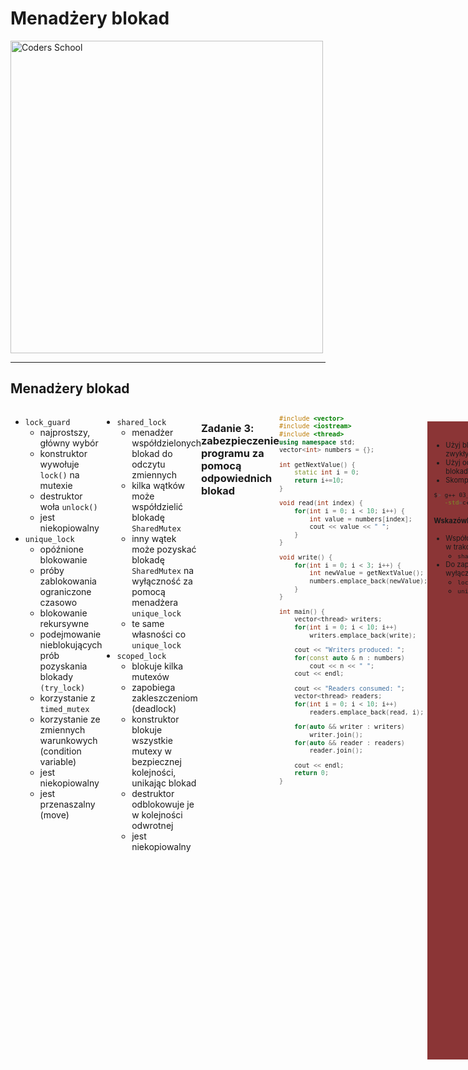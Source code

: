 <!-- .slide: data-background="#111111" -->

# Menadżery blokad

<a href="https://coders.school">
    <img width="500" data-src="../coders_school_logo.png" alt="Coders School" class="plain">
</a>

___

## Menadżery blokad

<div style="display: flex;">

<div>

* <!-- .element: class="fragment fade-in" --> <code>lock_guard<Mutex></code>
  * <!-- .element: class="fragment fade-in" --> najprostszy, główny wybór
  * <!-- .element: class="fragment fade-in" --> konstruktor wywołuje <code>lock()</code> na mutexie
  * <!-- .element: class="fragment fade-in" --> destruktor woła <code>unlock()</code>
  * <!-- .element: class="fragment fade-in" --> jest niekopiowalny
* <!-- .element: class="fragment fade-in" --> <code>unique_lock<Mutex></code>
  * <!-- .element: class="fragment fade-in" --> opóźnione blokowanie
  * <!-- .element: class="fragment fade-in" --> próby zablokowania ograniczone czasowo
  * <!-- .element: class="fragment fade-in" --> blokowanie rekursywne
  * <!-- .element: class="fragment fade-in" --> podejmowanie nieblokujących prób pozyskania blokady <code>(try_lock)</code>
  * <!-- .element: class="fragment fade-in" --> korzystanie z <code>timed_mutex</code>
  * <!-- .element: class="fragment fade-in" --> korzystanie ze zmiennych warunkowych (condition variable)
  * <!-- .element: class="fragment fade-in" --> jest niekopiowalny
  * <!-- .element: class="fragment fade-in" --> jest przenaszalny (move)

</div>

<div>

* <!-- .element: class="fragment fade-in" --> <code>shared_lock<SharedMutex></code>
  * <!-- .element: class="fragment fade-in" --> menadżer współdzielonych blokad do odczytu zmiennych
  * <!-- .element: class="fragment fade-in" --> kilka wątków może współdzielić blokadę <code>SharedMutex</code>
  * <!-- .element: class="fragment fade-in" --> inny wątek może pozyskać blokadę <code>SharedMutex</code> na wyłączność za pomocą menadżera <code>unique_lock</code>
  * <!-- .element: class="fragment fade-in" --> te same własności co <code>unique_lock</code>
* <!-- .element: class="fragment fade-in" --> <code>scoped_lock<Mutexes…></code>
  * <!-- .element: class="fragment fade-in" --> blokuje kilka mutexów
  * <!-- .element: class="fragment fade-in" --> zapobiega zakleszczeniom (deadlock)
  * <!-- .element: class="fragment fade-in" --> konstruktor blokuje wszystkie mutexy w bezpiecznej kolejności, unikając blokad
  * <!-- .element: class="fragment fade-in" --> destruktor odblokowuje je w kolejności odwrotnej
  * <!-- .element: class="fragment fade-in" --> jest niekopiowalny

</div>

___

### Zadanie 3: zabezpieczenie programu za pomocą odpowiednich blokad

<div style="display: flex;">

<div style="font-size: 0.85em; width: 100%">

```c++
#include <vector>
#include <iostream>
#include <thread>
using namespace std;
vector<int> numbers = {};

int getNextValue() {
    static int i = 0;
    return i+=10;
}

void read(int index) {
    for(int i = 0; i < 10; i++) {
        int value = numbers[index];
        cout << value << " ";
    }
}

void write() {
    for(int i = 0; i < 3; i++) {
        int newValue = getNextValue();
        numbers.emplace_back(newValue);
    }
}

int main() {
    vector<thread> writers;
    for(int i = 0; i < 10; i++)
        writers.emplace_back(write);

    cout << "Writers produced: ";
    for(const auto & n : numbers)
        cout << n << " ";
    cout << endl;

    cout << "Readers consumed: ";
    vector<thread> readers;
    for(int i = 0; i < 10; i++)
        readers.emplace_back(read, i);

    for(auto && writer : writers)
        writer.join();
    for(auto && reader : readers)
        reader.join();

    cout << endl;
    return 0;
}
```

</div>

<div class="fragment fade-in" style="font-size: .8em; background-color: #8B3536; padding: 20px 10px; margin: 22px 0;">

* <!-- .element: class="fragment fade-in" --> Użyj blokad współdzielonych i/lub zwykłych
* <!-- .element: class="fragment fade-in" --> Użyj odpowiednich menadżerów blokad
* <!-- .element: class="fragment fade-in" --> Skompiluj w C++17 i z Tsanem

```bash
$> g++ 03_shared_mutex.cpp -lpthread \
   -std=c++17 -fsanitize=thread
```
<!-- .element: class="fragment fade-in" -->

#### Wskazówki
<!-- .element: class="fragment fade-in" -->

* <!-- .element: class="fragment fade-in" --> Współdzielone blokady używane są w trakcie czytania danych
  * <!-- .element: class="fragment fade-in" --> <code>shared_lock<shared_mutex></code>
* <!-- .element: class="fragment fade-in" --> Do zapisu danych trzeba pozyskać wyłączną blokadę
  * <!-- .element: class="fragment fade-in" --> <code>lock_guard<shared_mutex></code>
  * <!-- .element: class="fragment fade-in" --> <code>unique_lock<shared_mutex></code>

</div>

</div>

___

### Zadanie 3: proponowane rozwiązanie

* <!-- .element: class="fragment fade-in" --> Jakie problemy mogą wystąpić w tym kodzie?
* <!-- .element: class="fragment fade-in" --> Jak można ulepszyć to rozwiązanie?

<div class="fragment fade-in" style="display: flex;">

<div style="font-size: .7em">

```c++
// #includes ...
using namespace std;
vector<int> numbers = {};
shared_mutex numbersMtx;
mutex coutMtx;

int getNextValue() {
    static int i = 0;
    return i+=10;
}
void read(int index) {
    for(int i = 0; i < 10; i++) {
        shared_lock<shared_mutex> lock(numbersMtx);
        int value = numbers[index];
        lock.unlock();
        lock_guard<mutex> coutLock(coutMtx);
        cout << value << " ";
    }
}
void write() {
    for(int i = 0; i < 3; i++) {
        lock_guard<shared_mutex> lock(numbersMtx);
        int newValue = getNextValue();
        numbers.emplace_back(newValue);
    }
}
```
<!-- .element: style="width: 100%;" -->
</div>

<div style="font-size: .7em">

```c++
int main() {
    vector<thread> writers;
    for(int i = 0; i < 10; i++)
        writers.emplace_back(write);

    cout << "Writers produced: ";
    for(const auto & n : numbers)
        cout << n << " ";
    cout << endl;

    cout << "Readers consumed: ";
    vector<thread> readers;
    for(int i = 0; i < 10; i++)
        readers.emplace_back(read, i);

    for(auto && writer : writers)
        writer.join();
    for(auto && reader : readers)
        reader.join();

    cout << endl;
    return 0;
}
```
<!-- .element: style="width: 100%; margin-left: 100px;" -->
</div>

</div>

___

### Zadanie 3: problemy w zaproponowanym rozwiązaniu

* <!-- .element: class="fragment fade-in" --> czy vector <code>numbers</code> zawsze będzie wypełniony zanim czytelnicy go odczytają?
  * <!-- .element: class="fragment fade-in" --> najpierw robimy pisarzy
  * <!-- .element: class="fragment fade-in" --> najpierw join jest na pisarzach
  * <!-- .element: class="fragment fade-in" --> ale to niczego nie gwarantuje
  * <!-- .element: class="fragment fade-in" --> użycie <code>at()</code> spowoduje rzucenie wyjątku. Jak chcemy go obsługiwać?
  * <!-- .element: class="fragment fade-in" --> można zarezerwować pamięć w wektorze wcześniej, ale jakie ma być domyślne zachowanie?
  * <!-- .element: class="fragment fade-in" --> nie ma jednoznacznej odpowiedzi, trzeba przyjąć jakąś konwencję lub...
  * <!-- .element: class="fragment fade-in" --> można użyć synchronizowanej kolejki (o tym na innej lekcji)
* <!-- .element: class="fragment fade-in" --> nie potrzeba blokować <code>cout</code>, gdy zrobimy tam jedną operację <<
  * <!-- .element: class="fragment fade-in" --> przy odpowiednim zaprojektowaniu programu nie musimy w ogóle stosować blokad (lock-free programming), ale jest to absolutna wiedza ekspercka
  * <!-- .element: class="fragment fade-in" --> zyskujemy na wydajności, ale tracimy na elastyczności programu
  * <!-- .element: class="fragment fade-in" --> jakakolwiek zmiana kodu lock-free musi być poprzedzona rzetelnym code-review wielu ekspertów
